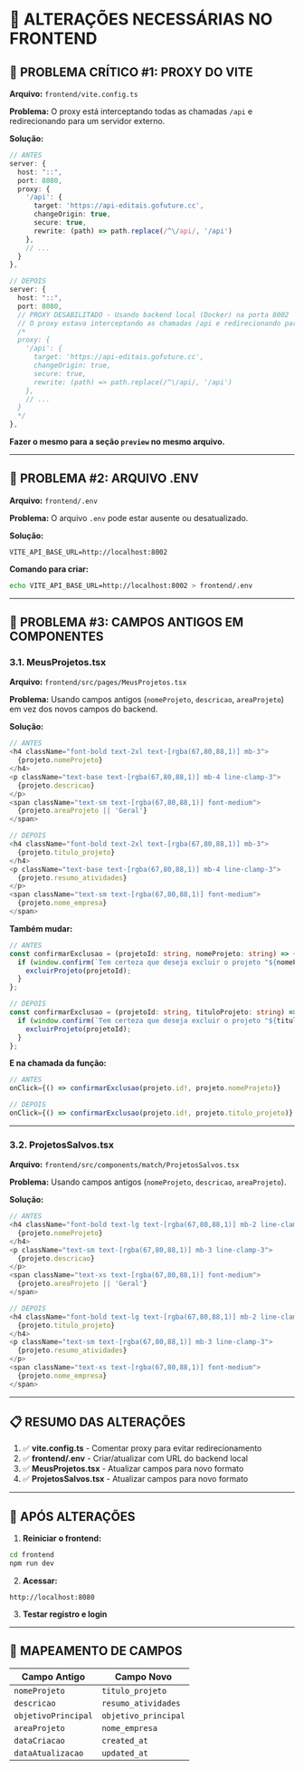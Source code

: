 # 🔧 ALTERAÇÕES NECESSÁRIAS NO FRONTEND

## 🚨 PROBLEMA CRÍTICO #1: PROXY DO VITE

**Arquivo:** `frontend/vite.config.ts`

**Problema:** O proxy está interceptando todas as chamadas `/api` e redirecionando para um servidor externo.

**Solução:**
```typescript
// ANTES
server: {
  host: "::",
  port: 8080,
  proxy: {
    '/api': {
      target: 'https://api-editais.gofuture.cc',
      changeOrigin: true,
      secure: true,
      rewrite: (path) => path.replace(/^\/api/, '/api')
    },
    // ...
  }
},

// DEPOIS
server: {
  host: "::",
  port: 8080,
  // PROXY DESABILITADO - Usando backend local (Docker) na porta 8002
  // O proxy estava interceptando as chamadas /api e redirecionando para servidor externo
  /*
  proxy: {
    '/api': {
      target: 'https://api-editais.gofuture.cc',
      changeOrigin: true,
      secure: true,
      rewrite: (path) => path.replace(/^\/api/, '/api')
    },
    // ...
  }
  */
},
```

**Fazer o mesmo para a seção `preview` no mesmo arquivo.**

---

## 🚨 PROBLEMA #2: ARQUIVO .ENV

**Arquivo:** `frontend/.env`

**Problema:** O arquivo `.env` pode estar ausente ou desatualizado.

**Solução:**
```
VITE_API_BASE_URL=http://localhost:8002
```

**Comando para criar:**
```bash
echo VITE_API_BASE_URL=http://localhost:8002 > frontend/.env
```

---

## 🚨 PROBLEMA #3: CAMPOS ANTIGOS EM COMPONENTES

### 3.1. MeusProjetos.tsx

**Arquivo:** `frontend/src/pages/MeusProjetos.tsx`

**Problema:** Usando campos antigos (`nomeProjeto`, `descricao`, `areaProjeto`) em vez dos novos campos do backend.

**Solução:**
```typescript
// ANTES
<h4 className="font-bold text-2xl text-[rgba(67,80,88,1)] mb-3">
  {projeto.nomeProjeto}
</h4>
<p className="text-base text-[rgba(67,80,88,1)] mb-4 line-clamp-3">
  {projeto.descricao}
</p>
<span className="text-sm text-[rgba(67,80,88,1)] font-medium">
  {projeto.areaProjeto || 'Geral'}
</span>

// DEPOIS
<h4 className="font-bold text-2xl text-[rgba(67,80,88,1)] mb-3">
  {projeto.titulo_projeto}
</h4>
<p className="text-base text-[rgba(67,80,88,1)] mb-4 line-clamp-3">
  {projeto.resumo_atividades}
</p>
<span className="text-sm text-[rgba(67,80,88,1)] font-medium">
  {projeto.nome_empresa}
</span>
```

**Também mudar:**
```typescript
// ANTES
const confirmarExclusao = (projetoId: string, nomeProjeto: string) => {
  if (window.confirm(`Tem certeza que deseja excluir o projeto "${nomeProjeto}"?`)) {
    excluirProjeto(projetoId);
  }
};

// DEPOIS
const confirmarExclusao = (projetoId: string, tituloProjeto: string) => {
  if (window.confirm(`Tem certeza que deseja excluir o projeto "${tituloProjeto}"?`)) {
    excluirProjeto(projetoId);
  }
};
```

**E na chamada da função:**
```typescript
// ANTES
onClick={() => confirmarExclusao(projeto.id!, projeto.nomeProjeto)}

// DEPOIS
onClick={() => confirmarExclusao(projeto.id!, projeto.titulo_projeto)}
```

---

### 3.2. ProjetosSalvos.tsx

**Arquivo:** `frontend/src/components/match/ProjetosSalvos.tsx`

**Problema:** Usando campos antigos (`nomeProjeto`, `descricao`, `areaProjeto`).

**Solução:**
```typescript
// ANTES
<h4 className="font-bold text-lg text-[rgba(67,80,88,1)] mb-2 line-clamp-2">
  {projeto.nomeProjeto}
</h4>
<p className="text-sm text-[rgba(67,80,88,1)] mb-3 line-clamp-3">
  {projeto.descricao}
</p>
<span className="text-xs text-[rgba(67,80,88,1)] font-medium">
  {projeto.areaProjeto || 'Geral'}
</span>

// DEPOIS
<h4 className="font-bold text-lg text-[rgba(67,80,88,1)] mb-2 line-clamp-2">
  {projeto.titulo_projeto}
</h4>
<p className="text-sm text-[rgba(67,80,88,1)] mb-3 line-clamp-3">
  {projeto.resumo_atividades}
</p>
<span className="text-xs text-[rgba(67,80,88,1)] font-medium">
  {projeto.nome_empresa}
</span>
```

---

## 📋 RESUMO DAS ALTERAÇÕES

1. ✅ **vite.config.ts** - Comentar proxy para evitar redirecionamento
2. ✅ **frontend/.env** - Criar/atualizar com URL do backend local
3. ✅ **MeusProjetos.tsx** - Atualizar campos para novo formato
4. ✅ **ProjetosSalvos.tsx** - Atualizar campos para novo formato

---

## 🚀 APÓS ALTERAÇÕES

1. **Reiniciar o frontend:**
```bash
cd frontend
npm run dev
```

2. **Acessar:**
```
http://localhost:8080
```

3. **Testar registro e login**

---

## 📝 MAPEAMENTO DE CAMPOS

| Campo Antigo | Campo Novo |
|-------------|------------|
| `nomeProjeto` | `titulo_projeto` |
| `descricao` | `resumo_atividades` |
| `objetivoPrincipal` | `objetivo_principal` |
| `areaProjeto` | `nome_empresa` |
| `dataCriacao` | `created_at` |
| `dataAtualizacao` | `updated_at` |
